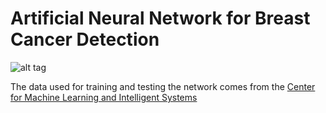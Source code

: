 Artificial Neural Network for Breast Cancer Detection
========

![alt tag](http://image.noelshack.com/fichiers/2014/21/1400608400-ann-picture.jpg)

The data used for training and testing the network comes from the [Center for Machine Learning and Intelligent Systems](http://archive.ics.uci.edu/ml/datasets/Breast+Cancer+Wisconsin+(Original))
